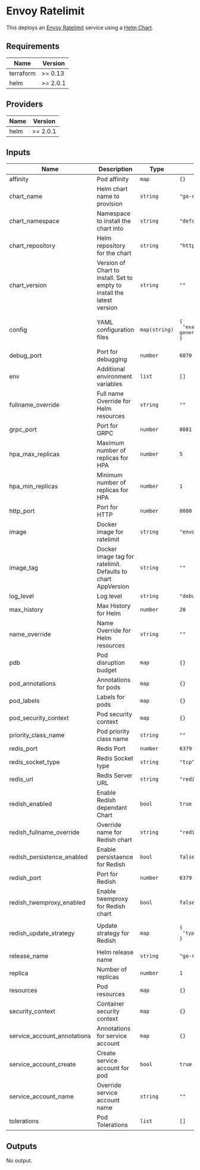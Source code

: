 # Envoy Ratelimit

This deploys an [Envoy Ratelimit](https://github.com/envoyproxy/ratelimit) service using
a [Helm Chart](https://github.com/softonic/go-ratelimit-chart).

## Requirements

| Name | Version |
|------|---------|
| terraform | >= 0.13 |
| helm | >= 2.0.1 |

## Providers

| Name | Version |
|------|---------|
| helm | >= 2.0.1 |

## Inputs

| Name | Description | Type | Default | Required |
|------|-------------|------|---------|:--------:|
| affinity | Pod affinity | `map` | `{}` | no |
| chart\_name | Helm chart name to provision | `string` | `"go-ratelimit"` | no |
| chart\_namespace | Namespace to install the chart into | `string` | `"default"` | no |
| chart\_repository | Helm repository for the chart | `string` | `"https://basisai.github.io/charts/"` | no |
| chart\_version | Version of Chart to install. Set to empty to install the latest version | `string` | `""` | no |
| config | YAML configuration files | `map(string)` | <pre>{<br>  "example.yaml": "domain: example\ndescriptors:\n  - key: generic_key\n    value: global\n"<br>}</pre> | no |
| debug\_port | Port for debugging | `number` | `6070` | no |
| env | Additional environment variables | `list` | `[]` | no |
| fullname\_override | Full name Override for Helm resources | `string` | `""` | no |
| grpc\_port | Port for GRPC | `number` | `8081` | no |
| hpa\_max\_replicas | Maximum number of replicas for HPA | `number` | `5` | no |
| hpa\_min\_replicas | Minimum number of replicas for HPA | `number` | `1` | no |
| http\_port | Port for HTTP | `number` | `8080` | no |
| image | Docker image for ratelimit | `string` | `"envoyproxy/ratelimit"` | no |
| image\_tag | Docker image tag for ratelimit. Defaults to chart AppVersion | `string` | `""` | no |
| log\_level | Log level | `string` | `"debug"` | no |
| max\_history | Max History for Helm | `number` | `20` | no |
| name\_override | Name Override for Helm resources | `string` | `""` | no |
| pdb | Pod disruption budget | `map` | `{}` | no |
| pod\_annotations | Annotations for pods | `map` | `{}` | no |
| pod\_labels | Labels for pods | `map` | `{}` | no |
| pod\_security\_context | Pod security context | `map` | `{}` | no |
| priority\_class\_name | Pod priority class name | `string` | `""` | no |
| redis\_port | Redis Port | `number` | `6379` | no |
| redis\_socket\_type | Redis Socket type | `string` | `"tcp"` | no |
| redis\_url | Redis Server URL | `string` | `"redis"` | no |
| redish\_enabled | Enable Redish dependant Chart | `bool` | `true` | no |
| redish\_fullname\_override | Override name for Redish chart | `string` | `"redish"` | no |
| redish\_persistence\_enabled | Enable persistaence for Redish | `bool` | `false` | no |
| redish\_port | Port for Redish | `number` | `6379` | no |
| redish\_twemproxy\_enabled | Enable twemproxy for Redish chart | `bool` | `false` | no |
| redish\_update\_strategy | Update strategy for Redish | `map` | <pre>{<br>  "type": "OnDelete"<br>}</pre> | no |
| release\_name | Helm release name | `string` | `"go-ratelimit"` | no |
| replica | Number of replicas | `number` | `1` | no |
| resources | Pod resources | `map` | `{}` | no |
| security\_context | Container security context | `map` | `{}` | no |
| service\_account\_annotations | Annotations for service account | `map` | `{}` | no |
| service\_account\_create | Create service account for pod | `bool` | `true` | no |
| service\_account\_name | Override service account name | `string` | `""` | no |
| tolerations | Pod Tolerations | `list` | `[]` | no |

## Outputs

No output.
